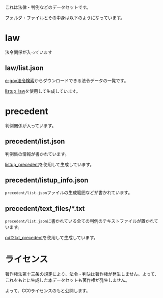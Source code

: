 これは法律・判例などのデータセットです。

フォルダ・ファイルとその中身は以下のようになっています。

# law

法令関係が入っています

## law/list.json

[e-gov法令検索](https://elaws.e-gov.go.jp/)からダウンロードできる法令データの一覧です。

[listup_law](https://github.com/japanese-law-analysis/listup_law)を使用して生成しています。

# precedent

判例関係が入っています。

## precedent/list.json

判例集の情報が書かれています。

[listup_precedent](https://github.com/japanese-law-analysis/listup_precedent)を使用して生成しています。

## precedent/listup_info.json

`precedent/list.json`ファイルの生成範囲などが書かれています。


## precedent/text_files/*.txt

`precedent/list.json`に書かれている全ての判例のテキストファイルが置かれています。

[pdf2txt_precedent](https://github.com/japanese-law-analysis/pdf2txt_precedent)を使用して生成しています。

# ライセンス

著作権法第十三条の規定により、法令・判決は著作権が発生しません。よって、これをもとに生成した本データセットも著作権が発生しません。

よって、CC0ライセンスのもと公開します。
